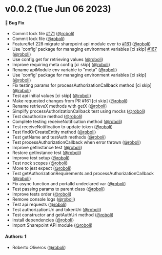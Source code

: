# v0.0.2 (Tue Jun 06 2023)

#### 🐛 Bug Fix

- Commit lock file [#171](https://github.com/friggframework/frigg/pull/171) ([@roboli](https://github.com/roboli))
- Commit lock file ([@roboli](https://github.com/roboli))
- Feature/lef 228 migrate sharepoint api module over to [#161](https://github.com/friggframework/frigg/pull/161) ([@roboli](https://github.com/roboli))
- Use 'config' package for managing environment variables [ci skip] [#167](https://github.com/friggframework/frigg/pull/167) ([@roboli](https://github.com/roboli))
- Use config.get for retrieving values ([@roboli](https://github.com/roboli))
- Improve requiring meta config [ci skip] ([@roboli](https://github.com/roboli))
- Rename apiModule env variable to "meta" ([@roboli](https://github.com/roboli))
- Use 'config' package for managing environment variables [ci skip] ([@roboli](https://github.com/roboli))
- Fix testing params for processAuthorizationCallback method [ci skip] ([@roboli](https://github.com/roboli))
- Test api initial values [ci skip] ([@roboli](https://github.com/roboli))
- Make requested changes from PR #161 [ci skip] ([@roboli](https://github.com/roboli))
- Rename retrieveX methods with getX ([@roboli](https://github.com/roboli))
- Simplify processAuthorizationCallback test using mocks ([@roboli](https://github.com/roboli))
- Test deauthorize method ([@roboli](https://github.com/roboli))
- Complete testing receiveNotification method ([@roboli](https://github.com/roboli))
- Test receiveNotification to update token ([@roboli](https://github.com/roboli))
- Test findOrCreateEntity method ([@roboli](https://github.com/roboli))
- Test getName and testAuth methods ([@roboli](https://github.com/roboli))
- Test processAuthorizationCallback when error thrown ([@roboli](https://github.com/roboli))
- Improve getInstance test ([@roboli](https://github.com/roboli))
- Restore getInstance test ([@roboli](https://github.com/roboli))
- Improve test setup ([@roboli](https://github.com/roboli))
- Test nock scopes ([@roboli](https://github.com/roboli))
- Move to jest expect ([@roboli](https://github.com/roboli))
- Test getAuthorizationRequirements and processAuthorizationCallback ([@roboli](https://github.com/roboli))
- Fix async function and portalId undeclared var ([@roboli](https://github.com/roboli))
- Test passing params to parent class ([@roboli](https://github.com/roboli))
- Improve tests order ([@roboli](https://github.com/roboli))
- Remove console logs ([@roboli](https://github.com/roboli))
- Test api requests ([@roboli](https://github.com/roboli))
- Test authorizationUri and tokenUri ([@roboli](https://github.com/roboli))
- Test constructor and getAuthUri method ([@roboli](https://github.com/roboli))
- Install dependencies ([@roboli](https://github.com/roboli))
- Import Sharepoint API module ([@roboli](https://github.com/roboli))

#### Authors: 1

- Roberto Oliveros ([@roboli](https://github.com/roboli))
